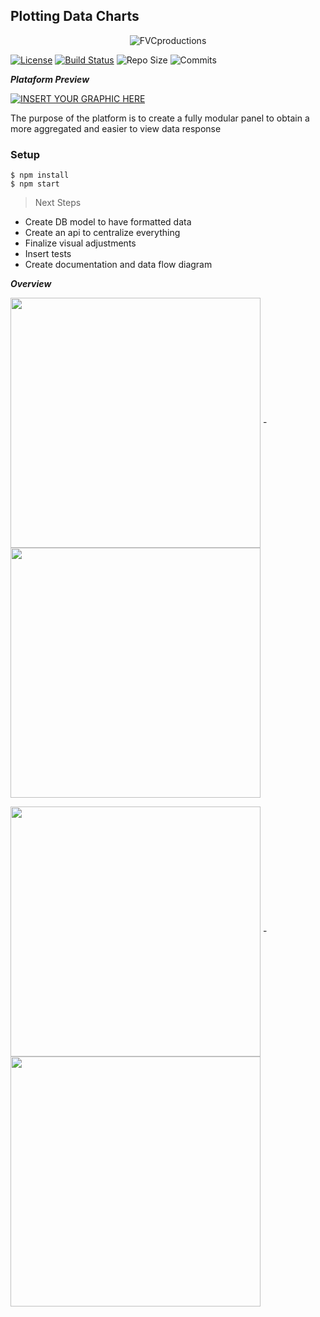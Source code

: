 ## Plotting Data Charts
<p align="center">
<img align="center" src="https://i.imgur.com/4aRDorN.png" title="FVCproductions" alt="FVCproductions">
</p>


[![License](http://img.shields.io/:license-mit-blue.svg)](http://doge.mit-license.org)
[![Build Status](http://img.shields.io/travis/badges/badgerbadgerbadger.svg?style=flat-square)](https://travis-ci.org/badges/badgerbadgerbadger)
![Repo Size](https://img.shields.io/github/repo-size/CRCunha/dashboard)
![Commits](https://img.shields.io/github/commit-activity/m/CRCunha/dashboard)

***Plataform Preview***

[![INSERT YOUR GRAPHIC HERE](https://i.imgur.com/KFnMxse.png)]()

The purpose of the platform is to create a fully modular panel to obtain a more aggregated and easier to view data response

### Setup

```shell
$ npm install
$ npm start
```

> Next Steps

- Create DB model to have formatted data 
- Create an api to centralize everything
- Finalize visual adjustments
- Insert tests
- Create documentation and data flow diagram

***Overview***

<img align="center" src="https://i.imgur.com/HZ4lOvk.gif" width="400"> - 
<img align="center" src="https://i.imgur.com/xBZzhs8.gif" width="400">

<img align="center" src="https://i.imgur.com/vloQ9z8.gif" width="400"> - 
<img align="center" src="https://i.imgur.com/AhGBZii.gif" width="400">

